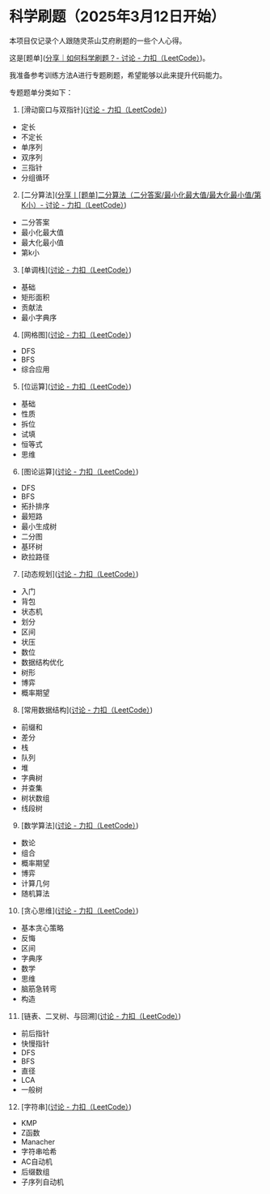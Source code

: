 # 科学刷题（2025年3月12日开始）

本项目仅记录个人跟随灵茶山艾府刷题的一些个人心得。

这是[题单]([分享｜如何科学刷题？- 讨论 - 力扣（LeetCode）](https://leetcode.cn/discuss/post/3141566/ru-he-ke-xue-shua-ti-by-endlesscheng-q3yd/))。

我准备参考训练方法A进行专题刷题，希望能够以此来提升代码能力。

专题题单分类如下：

1. [滑动窗口与双指针]([讨论 - 力扣（LeetCode）](https://leetcode.cn/discuss/post/0viNMK/))
- 定长
- 不定长
- 单序列
- 双序列
- 三指针
- 分组循环
2. [二分算法]([分享丨[题单]二分算法（二分答案/最小化最大值/最大化最小值/第K小）- 讨论 - 力扣（LeetCode）](https://leetcode.cn/discuss/post/3579164/ti-dan-er-fen-suan-fa-er-fen-da-an-zui-x-3rqn/))
- 二分答案
- 最小化最大值
- 最大化最小值
- 第k小
3. [单调栈]([讨论 - 力扣（LeetCode）](https://leetcode.cn/discuss/post/9oZFK9/))
- 基础
- 矩形面积
- 贡献法
- 最小字典序
4. [网格图]([讨论 - 力扣（LeetCode）](https://leetcode.cn/discuss/post/YiXPXW/))
- DFS
- BFS
- 综合应用
5. [位运算]([讨论 - 力扣（LeetCode）](https://leetcode.cn/discuss/post/dHn9Vk/))
- 基础
- 性质
- 拆位
- 试填
- 恒等式
- 思维
6. [图论运算]([讨论 - 力扣（LeetCode）](https://leetcode.cn/discuss/post/01LUak/))
- DFS
- BFS
- 拓扑排序
- 最短路
- 最小生成树
- 二分图
- 基环树
- 欧拉路径
7. [动态规划]([讨论 - 力扣（LeetCode）](https://leetcode.cn/discuss/post/tXLS3i/))
- 入门
- 背包
- 状态机
- 划分
- 区间
- 状压
- 数位
- 数据结构优化
- 树形
- 博弈
- 概率期望
8. [常用数据结构]([讨论 - 力扣（LeetCode）](https://leetcode.cn/discuss/post/mOr1u6/))
- 前缀和
- 差分
- 栈
- 队列
- 堆
- 字典树
- 并查集
- 树状数组
- 线段树
9. [数学算法]([讨论 - 力扣（LeetCode）](https://leetcode.cn/discuss/post/IYT3ss/))
- 数论
- 组合
- 概率期望
- 博弈
- 计算几何
- 随机算法
10. [贪心思维]([讨论 - 力扣（LeetCode）](https://leetcode.cn/discuss/post/g6KTKL/))
- 基本贪心策略
- 反悔
- 区间
- 字典序
- 数学
- 思维
- 脑筋急转弯
- 构造
11. [链表、二叉树、与回溯]([讨论 - 力扣（LeetCode）](https://leetcode.cn/discuss/post/g6KTKL/))
- 前后指针
- 快慢指针
- DFS
- BFS
- 直径
- LCA
- 一般树
12. [字符串]([讨论 - 力扣（LeetCode）](https://leetcode.cn/discuss/post/SJFwQI/))
- KMP
- Z函数
- Manacher
- 字符串哈希
- AC自动机
- 后缀数组
- 子序列自动机